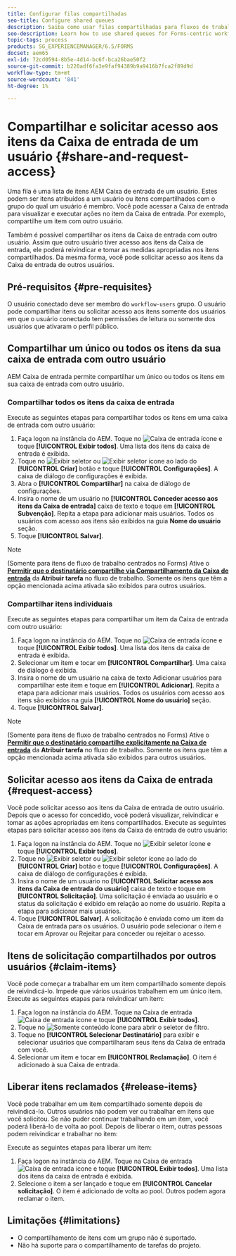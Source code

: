 ```yaml
---
title: Configurar filas compartilhadas
seo-title: Configure shared queues
description: Saiba como usar filas compartilhadas para fluxos de trabalho centrados no Forms no AEM Forms no OSGi.
seo-description: Learn how to use shared queues for Forms-centric workflows on AEM Forms on OSGi.
topic-tags: process
products: SG_EXPERIENCEMANAGER/6.5/FORMS
docset: aem65
exl-id: 72cd0594-8b5e-4d14-bc6f-bca26bae50f2
source-git-commit: b220adf6fa3e9faf94389b9a9416b7fca2f89d9d
workflow-type: tm+mt
source-wordcount: '841'
ht-degree: 1%

---
```


# Compartilhar e solicitar acesso aos itens da Caixa de entrada de um usuário {#share-and-request-access}

Uma fila é uma lista de itens AEM Caixa de entrada de um usuário. Estes podem ser itens atribuídos a um usuário ou itens compartilhados com o grupo do qual um usuário é membro. Você pode acessar a Caixa de entrada para visualizar e executar ações no item da Caixa de entrada. Por exemplo, compartilhe um item com outro usuário.

Também é possível compartilhar os itens da Caixa de entrada com outro usuário. Assim que outro usuário tiver acesso aos itens da Caixa de entrada, ele poderá reivindicar e tomar as medidas apropriadas nos itens compartilhados. Da mesma forma, você pode solicitar acesso aos itens da Caixa de entrada de outros usuários.

## Pré-requisitos {#pre-requisites}

O usuário conectado deve ser membro do `workflow-users` grupo. O usuário pode compartilhar itens ou solicitar acesso aos itens somente dos usuários em que o usuário conectado tem permissões de leitura ou somente dos usuários que ativaram o perfil público.

## Compartilhar um único ou todos os itens da sua caixa de entrada com outro usuário

AEM Caixa de entrada permite compartilhar um único ou todos os itens em sua caixa de entrada com outro usuário.

### Compartilhar todos os itens da caixa de entrada

Execute as seguintes etapas para compartilhar todos os itens em uma caixa de entrada com outro usuário:

1. Faça logon na instância do AEM. Toque no ![Caixa de entrada](assets/bell.svg) ícone e toque **[!UICONTROL Exibir todos]**. Uma lista dos itens da caixa de entrada é exibida.
1. Toque no ![Exibir seletor](assets/viewlist.svg) ou ![Exibir seletor](assets/calendar.svg) ícone ao lado do **[!UICONTROL Criar]** botão e toque **[!UICONTROL Configurações]**. A caixa de diálogo de configurações é exibida.
1. Abra o **[!UICONTROL Compartilhar]** na caixa de diálogo de configurações.
1. Insira o nome de um usuário no **[!UICONTROL Conceder acesso aos itens da Caixa de entrada]** caixa de texto e toque em **[!UICONTROL Subvenção]**. Repita a etapa para adicionar mais usuários. Todos os usuários com acesso aos itens são exibidos na guia **Nome do usuário** seção.
1. Toque **[!UICONTROL Salvar]**.

>[!NOTE]
>
>(Somente para itens de fluxo de trabalho centrados no Forms) Ative o **[Permitir que o destinatário compartilhe via Compartilhamento da Caixa de entrada](aem-forms-workflow-step-reference.md)** da **Atribuir tarefa** no fluxo de trabalho. Somente os itens que têm a opção mencionada acima ativada são exibidos para outros usuários.

### Compartilhar itens individuais

Execute as seguintes etapas para compartilhar um item da Caixa de entrada com outro usuário:

1. Faça logon na instância do AEM. Toque no ![Caixa de entrada](assets/bell.svg) ícone e toque **[!UICONTROL Exibir todos]**. Uma lista dos itens da caixa de entrada é exibida.
1. Selecionar um item e tocar em **[!UICONTROL Compartilhar]**. Uma caixa de diálogo é exibida.
1. Insira o nome de um usuário na caixa de texto Adicionar usuários para compartilhar este item e toque em **[!UICONTROL Adicionar]**. Repita a etapa para adicionar mais usuários. Todos os usuários com acesso aos itens são exibidos na guia **[!UICONTROL Nome do usuário]** seção.
1. Toque **[!UICONTROL Salvar]**.


>[!NOTE]
>
>(Somente para itens de fluxo de trabalho centrados no Forms) Ative o **[Permitir que o destinatário compartilhe explicitamente na Caixa de entrada](aem-forms-workflow-step-reference.md)** da **Atribuir tarefa** no fluxo de trabalho. Somente os itens que têm a opção mencionada acima ativada são exibidos para outros usuários.

## Solicitar acesso aos itens da Caixa de entrada {#request-access}

Você pode solicitar acesso aos itens da Caixa de entrada de outro usuário. Depois que o acesso for concedido, você poderá visualizar, reivindicar e tomar as ações apropriadas em itens compartilhados. Execute as seguintes etapas para solicitar acesso aos itens da Caixa de entrada de outro usuário:

1. Faça logon na instância do AEM. Toque no ![Exibir seletor](assets/bell.svg) ícone e toque **[!UICONTROL Exibir todos]**.
1. Toque no ![Exibir seletor](assets/viewlist.svg) ou ![Exibir seletor](assets/calendar.svg) ícone ao lado do **[!UICONTROL Criar]** botão e toque **[!UICONTROL Configurações]**. A caixa de diálogo de configurações é exibida.
1. Insira o nome de um usuário no **[!UICONTROL Solicitar acesso aos itens da Caixa de entrada do usuário]** caixa de texto e toque em **[!UICONTROL Solicitação]**. Uma solicitação é enviada ao usuário e o status da solicitação é exibido em relação ao nome do usuário. Repita a etapa para adicionar mais usuários.
1. Toque **[!UICONTROL Salvar]**. A solicitação é enviada como um item da Caixa de entrada para os usuários. O usuário pode selecionar o item e tocar em Aprovar ou Rejeitar para conceder ou rejeitar o acesso.


## Itens de solicitação compartilhados por outros usuários {#claim-items}

Você pode começar a trabalhar em um item compartilhado somente depois de reivindicá-lo. Impede que vários usuários trabalhem em um único item. Execute as seguintes etapas para reivindicar um item:

1. Faça logon na instância do AEM. Toque na Caixa de entrada ![Caixa de entrada](assets/bell.svg) ícone e toque **[!UICONTROL Exibir todos]**.
1. Toque no ![Somente conteúdo](assets/railleft.svg) ícone para abrir o seletor de filtro.
1. Toque no **[!UICONTROL Selecionar Destinatário]** para exibir e selecionar usuários que compartilharam seus itens da Caixa de entrada com você.
1. Selecionar um item e tocar em **[!UICONTROL Reclamação]**. O item é adicionado à sua Caixa de entrada.

## Liberar itens reclamados {#release-items}

Você pode trabalhar em um item compartilhado somente depois de reivindicá-lo. Outros usuários não podem ver ou trabalhar em itens que você solicitou. Se não puder continuar trabalhando em um item, você poderá liberá-lo de volta ao pool.   Depois de liberar o item, outras pessoas podem reivindicar e trabalhar no item:

Execute as seguintes etapas para liberar um item:

1. Faça logon na instância do AEM. Toque na Caixa de entrada ![Caixa de entrada](assets/bell.svg) ícone e toque **[!UICONTROL Exibir todos]**. Uma lista dos itens da caixa de entrada é exibida.
1. Selecione o item a ser lançado e toque em **[!UICONTROL Cancelar solicitação]**. O item é adicionado de volta ao pool. Outros podem agora reclamar o item.

## Limitações           {#limitations}

* O compartilhamento de itens com um grupo não é suportado.
* Não há suporte para o compartilhamento de tarefas do projeto.

